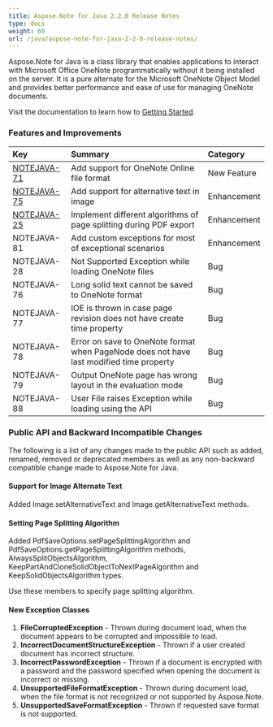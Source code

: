 ```yaml
---
title: Aspose.Note for Java 2.2.0 Release Notes
type: docs
weight: 60
url: /java/aspose-note-for-java-2-2-0-release-notes/
---
```


Aspose.Note for Java is a class library that enables applications to interact with Microsoft Office OneNote programmatically without it being installed on the server. It is a pure alternate for the Microsoft OneNote Object Model and provides better performance and ease of use for managing OneNote documents.

Visit the documentation to learn how to [Getting Started](/note/java/developer-guide-html/).
### **Features and Improvements**

|**Key** |**Summary** |**Category** |
| :- | :- | :- |
|[NOTEJAVA-71](/note/java/product-overview/)|Add support for OneNote Online file format |New Feature |
|[NOTEJAVA-75](http://www.aspose.com/docs/display/notejava/Adding+Image+to+a+OneNote+Document+Page+and+Saving+as+PDF#AddingImagetoaOneNoteDocumentPageandSavingasPDF-ImageText)|Add support for alternative text in image |Enhancement |
|[NOTEJAVA-25](/pages/createpage.action?spaceKey=notejava&title=Setting+Page+Splitting+Algorithm&linkCreation=true&fromPageId=19398719)|Implement different algorithms of page splitting during PDF export |Enhancement |
|NOTEJAVA-81 |Add custom exceptions for most of exceptional scenarios |Enhancement |
|NOTEJAVA-28 |Not Supported Exception while loading OneNote files |Bug |
|NOTEJAVA-76 |Long solid text cannot be saved to OneNote format |Bug |
|NOTEJAVA-77 |IOE is thrown in case page revision does not have create time property |Bug |
|NOTEJAVA-78 |Error on save to OneNote format when PageNode does not have last modified time property |Bug |
|NOTEJAVA-79 |Output OneNote page has wrong layout in the evaluation mode |Bug |
|NOTEJAVA-88 |User File raises Exception while loading using the API |Bug |
### **Public API and Backward Incompatible Changes**
The following is a list of any changes made to the public API such as added, renamed, removed or deprecated members as well as any non-backward compatible change made to Aspose.Note for Java.
#### **Support for Image Alternate Text**
Added Image.setAlternativeText and Image.getAlternativeText methods.
#### **Setting Page Splitting Algorithm**
Added PdfSaveOptions.setPageSplittingAlgorithm and PdfSaveOptions.getPageSplittingAlgorithm methods, AlwaysSplitObjectsAlgorithm, KeepPartAndCloneSolidObjectToNextPageAlgorithm and KeepSolidObjectsAlgorithm types.

Use these members to specify page splitting algorithm.
#### **New Exception Classes**
1. **FileCorruptedException** - Thrown during document load, when the document appears to be corrupted and impossible to load.
1. **IncorrectDocumentStructureException** - Thrown if a user created document has incorrect structure.
1. **IncorrectPasswordException** - Thrown if a document is encrypted with a password and the password specified when opening the document is incorrect or missing.
1. **UnsupportedFileFormatException** - Thrown during document load, when the file format is not recognized or not supported by Aspose.Note.
1. **UnsupportedSaveFormatException** - Thrown if requested save format is not supported.
